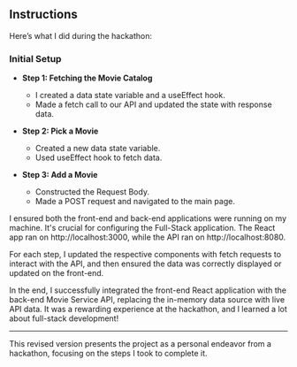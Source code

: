 ## Instructions

Here’s what I did during the hackathon:

### Initial Setup

- **Step 1: Fetching the Movie Catalog**
  - I created a data state variable and a useEffect hook.
  - Made a fetch call to our API and updated the state with response data.

- **Step 2: Pick a Movie**
  - Created a new data state variable.
  - Used useEffect hook to fetch data.

- **Step 3: Add a Movie**
  - Constructed the Request Body.
  - Made a POST request and navigated to the main page.

I ensured both the front-end and back-end applications were running on my machine. It's crucial for configuring the Full-Stack application. The React app ran on http://localhost:3000, while the API ran on http://localhost:8080.

For each step, I updated the respective components with fetch requests to interact with the API, and then ensured the data was correctly displayed or updated on the front-end.

In the end, I successfully integrated the front-end React application with the back-end Movie Service API, replacing the in-memory data source with live API data. It was a rewarding experience at the hackathon, and I learned a lot about full-stack development!

--- 

This revised version presents the project as a personal endeavor from a hackathon, focusing on the steps I took to complete it.
